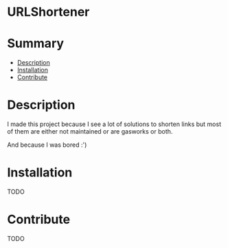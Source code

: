 # URLShortener

# Summary

- [Description](#description)
- [Installation](#installation)
- [Contribute](#contribute)

# Description

I made this project because I see a lot of solutions to shorten links but most of them are either not maintained or are gasworks or both.

And because I was bored :')

# Installation

TODO

# Contribute

TODO